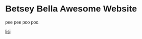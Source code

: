 <!DOCTYPE html>
<html lang="en">
<head>
<title>Page Title</title>
<meta charset="UTF-8">
<meta name="viewport" content="width=device-width, initial-scale=1">
<style>
body {
  font-family: Arial, Helvetica, sans-serif;
}
</style>
</head>
<body>

<h1>Betsey Bella Awesome Website</h1>
<p>pee pee poo poo.</p>
<p><a href="https://www.google.com/imgres?imgurl=https%3A%2F%2Fupload.wikimedia.org%2Fwikipedia%2Fcommons%2Fthumb%2Fa%2Fa3%2FAnvil_by_Zureks.jpg%2F220px-Anvil_by_Zureks.jpg&imgrefurl=https%3A%2F%2Fen.wikipedia.org%2Fwiki%2FAnvil&tbnid=P5CaXGg6qHVkgM&vet=12ahUKEwir16Hen5rtAhVBFt8KHf7cC9kQMygNegUIARDIAg..i&docid=lupaVvZMTIh3eM&w=220&h=156&q=anvil&ved=2ahUKEwir16Hen5rtAhVBFt8KHf7cC9kQMygNegUIARDIAg">lisi</a></p>

</body>
</html>


